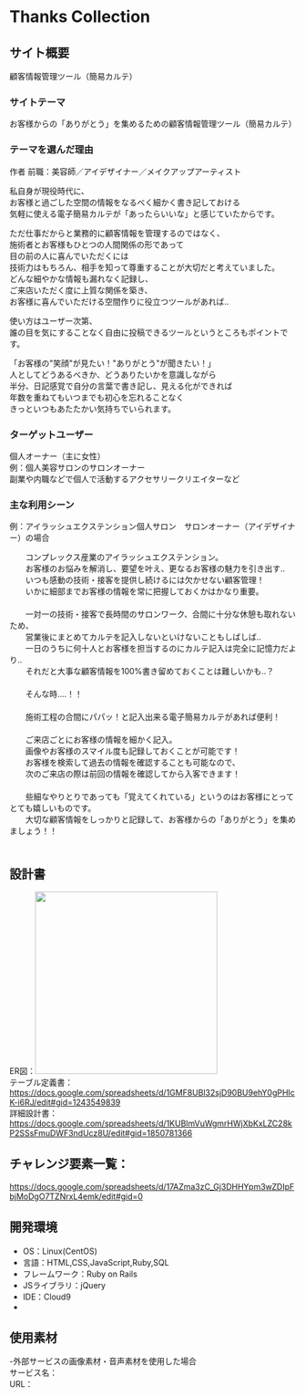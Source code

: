 # Thanks Collection  
  
## サイト概要  
顧客情報管理ツール（簡易カルテ）  
  
### サイトテーマ  
お客様からの「ありがとう」を集めるための顧客情報管理ツール（簡易カルテ）  
  
### テーマを選んだ理由  
作者 前職：美容師／アイデザイナー／メイクアップアーティスト  
  
私自身が現役時代に、  
お客様と過ごした空間の情報をなるべく細かく書き記しておける  
気軽に使える電子簡易カルテが「あったらいいな」と感じていたからです。  
  
ただ仕事だからと業務的に顧客情報を管理するのではなく、  
施術者とお客様もひとつの人間関係の形であって  
目の前の人に喜んでいただくには  
技術力はもちろん、相手を知って尊重することが大切だと考えていました。  
どんな細やかな情報も漏れなく記録し、  
ご来店いただく度に上質な関係を築き、  
お客様に喜んでいただける空間作りに役立つツールがあれば‥  
  
使い方はユーザー次第、  
誰の目を気にすることなく自由に投稿できるツールというところもポイントです。  
  
「お客様の"笑顔"が見たい！"ありがとう"が聞きたい！」  
人としてどうあるべきか、どうありたいかを意識しながら  
半分、日記感覚で自分の言葉で書き記し、見える化ができれば  
年数を重ねてもいつまでも初心を忘れることなく  
きっといつもあたたかい気持ちでいられます。  
  
### ターゲットユーザー  
個人オーナー（主に女性）  
例：個人美容サロンのサロンオーナー  
    副業や内職などで個人で活動するアクセサリークリエイターなど  
  
### 主な利用シーン  
  
例：アイラッシュエクステンション個人サロン　サロンオーナー（アイデザイナー）の場合  
  
　　コンプレックス産業のアイラッシュエクステンション。  
　　お客様のお悩みを解消し、要望を叶え、更なるお客様の魅力を引き出す‥  
　　いつも感動の技術・接客を提供し続けるには欠かせない顧客管理！  
　　いかに細部までお客様の情報を常に把握しておくかはかなり重要。  
　　  
　　一対一の技術・接客で長時間のサロンワーク、合間に十分な休憩も取れないため、  
　　営業後にまとめてカルテを記入しないといけないこともしばしば‥  
　　一日のうちに何十人とお客様を担当するのにカルテ記入は完全に記憶力だより‥  
　　それだと大事な顧客情報を100%書き留めておくことは難しいかも‥？  
　　  
　　そんな時‥‥！！  
　　  
　　施術工程の合間にパパッ！と記入出来る電子簡易カルテがあれば便利！  
　　  
　　ご来店ごとにお客様の情報を細かく記入。  
　　画像やお客様のスマイル度も記録しておくことが可能です！  
　　お客様を検索して過去の情報を確認することも可能なので、  
　　次のご来店の際は前回の情報を確認してから入客できます！  
　　  
　　些細なやりとりであっても「覚えてくれている」というのはお客様にとってとても嬉しいものです。  
　　大切な顧客情報をしっかりと記録して、お客様からの「ありがとう」を集めましょう！！  
　　  
## 設計書  
ER図：<img src="https://github.com/nnkrbyok-kxxrin/PF/files/6068173/Untitled.Diagram.pdf" width="320px">  
テーブル定義書：https://docs.google.com/spreadsheets/d/1GMF8UBl32sjD90BU9ehY0gPHIcK-i6RJ/edit#gid=1243549839  
詳細設計書：https://docs.google.com/spreadsheets/d/1KUBlmVuWgmrHWjXbKxLZC28kP2SSsFmuDWF3ndUcz8U/edit#gid=1850781366  
  
## チャレンジ要素一覧：  
https://docs.google.com/spreadsheets/d/17AZma3zC_Gj3DHHYpm3wZDIpFbjMoDgO7TZNrxL4emk/edit#gid=0  
  
## 開発環境  
- OS：Linux(CentOS)  
- 言語：HTML,CSS,JavaScript,Ruby,SQL  
- フレームワーク：Ruby on Rails  
- JSライブラリ：jQuery  
- IDE：Cloud9  
-   
## 使用素材  
-外部サービスの画像素材・音声素材を使用した場合  
サービス名：  
URL：  
